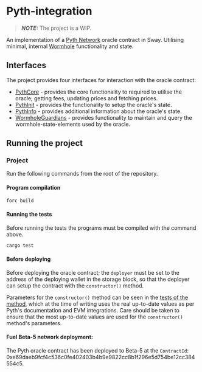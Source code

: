 # Pyth-integration

> **_NOTE:_** The project is a WIP.

An implementation of a [Pyth Network](https://pyth.network/) oracle contract in Sway. Utilising minimal, internal [Wormhole](https://docs.wormhole.com/wormhole/) functionality and state.

## Interfaces

The project provides four interfaces for interaction with the oracle contract:

- [PythCore](./libraries/pyth-interface/src/interface.sw#L20) - provides the core functionality to required to utilise the oracle; getting fees, updating prices and fetching prices.
- [PythInit](./libraries/pyth-interface/src/interface.sw#L250) - provides the functionality to setup the oracle's state.
- [PythInfo](./libraries/pyth-interface/src/interface.sw#L255) - provides additional information about the oracle's state.
- [WormholeGuardians](./libraries/wormhole-light/src/wormhole_light.sw#9) - provides functionality to maintain and query the wormhole-state-elements used by the oracle.

## Running the project

### Project

Run the following commands from the root of the repository.

#### Program compilation

```bash
forc build
```

#### Running the tests

Before running the tests the programs must be compiled with the command above.

```bash
cargo test
```

#### Before deploying

Before deploying the oracle contract; the `deployer` must be set to the address of the deploying wallet in the storage block, so that the deployer can setup the contract with the `constructor()` method.

Parameters for the `constructor()` method can be seen in the [tests of the method](./pyth-contract/tests/functions/pyth_init/constuctor.rs#L28), which at the time of writing uses the real up-to-date values as per Pyth's documentation and EVM integrations. Care should be taken to ensure that the most up-to-date values are used for the `constructor()` method's parameters.

#### Fuel Beta-5 network deployment:

The Pyth oracle contract has been deployed to Beta-5 at the `ContractId`: 0xe69daeb9fcf4c536c0fe402403b4b9e9822cc8b1f296e5d754be12cc384554c5.
